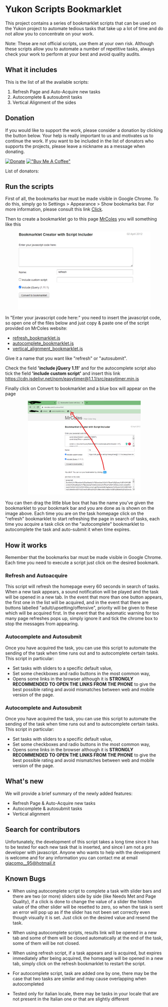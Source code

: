 # Yukon Scripts Bookmarklet

This project contains a series of bookmarklet scripts that can be used on the Yukon project to automate tedious tasks that take up a lot of time and do not allow you to concentrate on your work.

Note: These are not official scripts, use them at your own risk. Although these scripts allow you to automate a number of repetitive tasks, always check your work to perform at your best and avoid quality audits.


## What it includes

This is the list of all the available scripts:

1. Refresh Page and Auto-Acquire new tasks
2. Autocomplete & autosubmit tasks
3. Vertical Alignment of the sides

## Donation
If you would like to support the work, please consider a donation by clicking the button below. Your help is really important to us and motivates us to continue the work. If you want to be included in the list of donators who supports the projects, please leave a nickname as a message when donating.

[![Donate](https://img.shields.io/badge/Donate-PayPal-green.svg)](https://bit.ly/scriptdonations) [!["Buy Me A Coffee"](https://www.buymeacoffee.com/assets/img/custom_images/orange_img.png)](https://www.buymeacoffee.com/sopralapanca)

List of donators:

## Run the scripts

First of all, the bookmarks bar must be made visible in Google Chrome. To do this, simply go to Settings > Appearance > Show bookmarks bar.
For more information, please consult this link [Click](https://www.howtogeek.com/415733/how-to-show-or-hide-the-google-chrome-bookmarks-bar/).


Then to create a bookmarklet go to this page [MrColes](https://mrcoles.com/bookmarklet/) you will something like this

<p align="center">
<img src="imgs/bookmarklet_screenshot.png" height="250" />
</p>

In "Enter your javascript code here:" you need to insert the javascript code, so open one of the files below and just copy & paste one of the script provided on MrColes website:
* [refresh_bookmarklet.js](https://github.com/Sopralapanca/sopralapanca.github.io/blob/master/refresh_bookmarklet.js) 
* [autocomplete_bookmarklet.js](https://github.com/Sopralapanca/sopralapanca.github.io/blob/master/autocomplete_bookmarklet.js)
* [vertical_alignment_bookmarklet.js](https://github.com/Sopralapanca/sopralapanca.github.io/blob/master/vertical_alignment_bookmarklet.js)


Give it a name that you want like "refresh" or "autosubmit".

Check the field **'include jQuery 1.11'** and for the autocomplete script also tick the field **'include custom script'** and insert this link https://cdn.jsdelivr.net/npm/easytimer@1.1.1/src/easytimer.min.js

Finally click on Convert to bookmarklet and a blue box will appear on the page

<p align="center">
<img src="imgs/full_example.png" height="300" />
</p>

You can then drag the little blue box that has the name you’ve given the bookmarklet to your bookmark bar and you are done as is shown on the image above.
Each time you are on the task homepage click on the "refresh" bookmarklet to start refreshing the page in search of tasks, each time you acquire a task click on the "autocomplete" bookmarklet to autocomplete the task and auto-submit it when time expires.

## How it works

Remember that the bookmarks bar must be made visible in Google Chrome. Each time you need to execute a script just click on the desired bookmark.

### Refresh and Autoacquire
This script will refresh the homepage every 60 seconds in search of tasks. When a new task appears, a sound notification will be played and the task will be opened in a new tab.
In the event that more than one button appears, the first one in the list will be acquired, and in the event that there are buttons labelled "adult/upsetting/offensive", priority will be given to these which will be acquired first.
In the event that the automatic warning for too many page refreshes pops up, simply ignore it and tick the chrome box to stop the messages from appearing.


### Autocomplete and Autosubmit
Once you have acquired the task, you can use this script to automate the sending of the task when time runs out and to autocomplete certain tasks.
This script in particular:
* Set tasks with sliders to a specific default value,
* Set some checkboxes and radio buttons in the most common way,
* Opens some links in the browser although it is **STRONGLY RECOMMENDED TO OPEN THE LINKS FROM THE PHONE** to give the best possible rating and avoid mismatches between web and mobile version of the page.

### Autocomplete and Autosubmit
Once you have acquired the task, you can use this script to automate the sending of the task when time runs out and to autocomplete certain tasks.
This script in particular:
* Set tasks with sliders to a specific default value,
* Set some checkboxes and radio buttons in the most common way,
* Opens some links in the browser although it is **STRONGLY RECOMMENDED TO OPEN THE LINKS FROM THE PHONE** to give the best possible rating and avoid mismatches between web and mobile version of the page.

## What's new

We will provide a brief summary of the newly added features:

* Refresh Page & Auto-Acquire new tasks
* Autocomplete & autosubmit tasks
* Vertical alignment

## Search for contributors
Unfortunately, the development of this script takes a long time since it has to be tested for each new task that is inserted, and since I am not a pro developer with javascript. Anyone who wants to help with the development is welcome and for any information you can contact me at email giacomo__95@hotmail.it


## Known Bugs

* When using autocomplete script to complete a task with slider bars and there are two (or more) sliders side by side (like Needs Met and Page Quality), if a click is done to change the value of a slider the hidden value of the other slider will be resetted to zero, so when the task is sent an error will pop up as if the slider has not been set correctly even though visually it is set. Just click on the desired value and resend the task.

* When using autocomplete scripts, results link will be opened in a new tab and some of them will be closed automatically at the end of the task, some of them will be not closed.

* When using refresh script, if a task appears and is acquired, but expires immediately after being acquired, the homepage will be opened in a new tab, simply click on the refresh bookmarklet to restart the script.

* For autocomplete script, task are added one by one, there may be the case that two tasks are similar and may cause overlapping when autocompleted

* Tested only for italian locale, there may be tasks in your locale that are not present in the Italian one or that are slightly different
